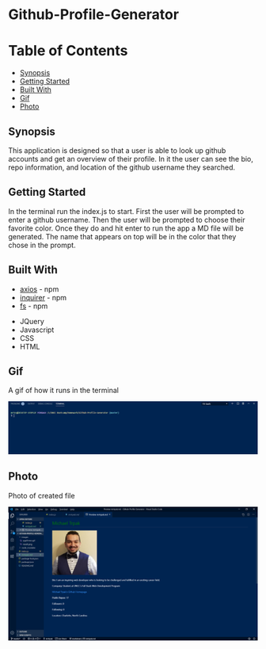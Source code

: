 # Github-Profile-Generator

# Table of Contents

- [Synopsis](#Synopsis)
- [Getting Started](#Getting-Started)
- [Built With](#Built-With)
- [Gif](#Gif)
- [Photo](#Photo)

## Synopsis
This application is designed so that a user is able to look up github accounts and get an overview of their profile. In it the user can see the bio, repo information, and location of the github username they searched.

## Getting Started
In the terminal run the index.js to start. First the user will be prompted to enter a github username. Then the user will be prompted to choose their favorite color. Once they do and hit enter to run the app a MD file will be generated. The name that appears on top will be in the color that they chose in the prompt. 

## Built With
* [axios](https://www.npmjs.com/package/axios) - npm
* [inquirer](https://www.npmjs.com/package/inquirer) - npm
* [fs](https://www.npmjs.com/package/fs) - npm

- JQuery
- Javascript
- CSS
- HTML

## Gif
A gif of how it runs in the terminal

![gif of application](/images/appDemo.gif)

## Photo

Photo of created file

![app photo](/images/result.png)
